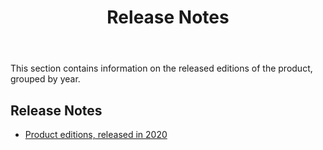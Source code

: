﻿---
id: "release-notes"
url: "assembly/release-notes"
title: "Release Notes"
weight: 3
productName: "GroupDocs.Assembly Cloud"
description: "Release Notes"
keywords: ""
---

This section contains information on the released editions of the product, grouped by year.

## Release Notes

* [Product editions, released in 2020](/assembly/release-notes/release-notes-2020)
